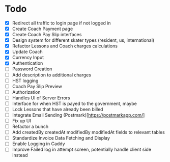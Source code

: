 # Todo

- [x] Redirect all traffic to login page if not logged in
- [x] Create Coach Payment page
- [x] Create Coach Pay Slip interfaces 
- [x] Design system for different skater types (resident, us, international)
- [x] Refactor Lessons and Coach charges calculations
- [x] Update Coach 
- [x] Currency Input
- [x] Authentication
- [ ] Password Creation
- [ ] Add description to additional charges
- [ ] HST logging
- [ ] Coach Pay Slip Preview
- [ ] Authorization 
- [ ] Handles UI of Server Errors
- [ ] Interface for when HST is payed to the government, maybe 
- [ ] Lock Lessons that have already been billed
- [ ] Integrate Email Sending (Postmark)[https://postmarkapp.com/]
- [ ] Fix up UI
- [ ] Refactor a bunch
- [ ] Add createdBy createdAt modifiedBy modifiedAt fields to relevant tables
- [ ] Standardize Invoice Data Fetching and Display
- [ ] Enable Logging in Caddy
- [ ] Improve Failed log in attempt screen, potentially handle client side instead

